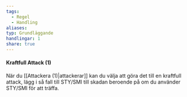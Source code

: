 ```yaml
---
tags:
  - Regel
  - Handling
aliases: 
typ: Grundläggande
handlingar: 1
share: true
---
```

#### Kraftfull Attack (1)
När du [[Attackera (1)|attackerar]] kan du välja att göra det till en kraftfull attack, lägg i så fall till STY/SMI till skadan beroende på om du använder STY/SMI för att träffa. 




